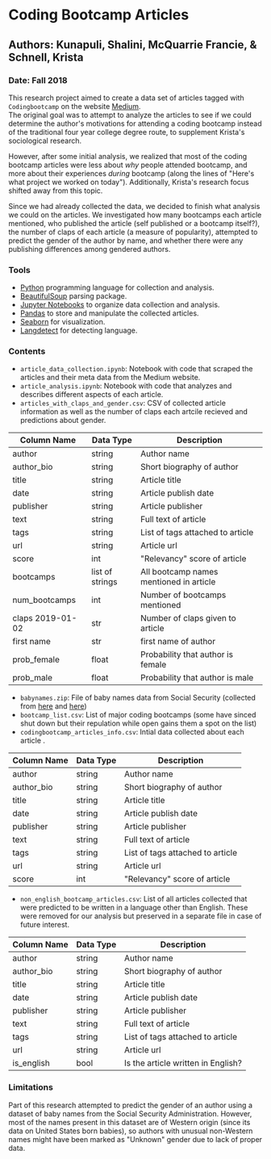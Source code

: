 # Coding Bootcamp Articles
## Authors: Kunapuli, Shalini, McQuarrie Francie, & Schnell, Krista
### Date: Fall 2018

This research project aimed to create a data set of articles tagged with `Codingbootcamp` on the website [Medium](https://medium.com/).   
The original goal was to attempt to analyze the articles to see if we could determine the author's motivations for attending a coding bootcamp instead of the traditional four year college degree route, to supplement Krista's sociological research.   

However, after some initial analysis, we realized that most of the coding bootcamp articles were less about *why* people attended bootcamp, and more about their experiences *during* bootcamp (along the lines of "Here's what project we worked on today"). Additionally, Krista's research focus shifted away from this topic.  

Since we had already collected the data, we decided to finish what analysis we could on the articles.  We investigated how many bootcamps each article mentioned, who published the article (self published or a bootcamp itself?), the number of claps of each article (a measure of popularity), attempted to predict the gender of the author by name, and whether there were any publishing differences among gendered authors. 

### Tools
* [Python](https://docs.python.org/3/) programming language for collection and analysis.
* [BeautifulSoup](https://www.crummy.com/software/BeautifulSoup/bs4/doc/) parsing package.
* [Jupyter Notebooks](https://jupyter.org/) to organize data collection and analysis.
* [Pandas](https://pandas.pydata.org/pandas-docs/stable/) to store and manipulate the collected articles.
* [Seaborn](https://seaborn.pydata.org/) for visualization.
* [Langdetect](https://pypi.org/project/langdetect/) for detecting language.

### Contents
* `article_data_collection.ipynb`: Notebook with code that scraped the articles and their meta data from the Medium website.
* `article_analysis.ipynb`: Notebook with code that analyzes and describes different aspects of each article.
* `articles_with_claps_and_gender.csv`: CSV of collected article information as well as the number of claps each artcile recieved and predictions about gender. 

| Column Name      | Data Type       | Description                             |
|------------------|-----------------|-----------------------------------------|
| author           | string          | Author name                             |
| author_bio       | string          | Short biography of author               |
| title            | string          | Article title                           |
| date             | string          | Article publish date                    |
| publisher        | string          | Article publisher                       |
| text             | string          | Full text of article                    |
| tags             | string          | List of tags attached to article        |
| url              | string          | Article url                             |
| score            | int             | "Relevancy" score of article            |
| bootcamps        | list of strings | All bootcamp names mentioned in article |
| num_bootcamps    | int             | Number of bootcamps mentioned           |
| claps 2019-01-02 | str             | Number of claps given to article        |
| first name       | str             | first name of author                    |
| prob_female      | float           | Probability that author is female       |
| prob_male        | float           | Probability that author is male         |

* `babynames.zip`: File of baby names data from Social Security (collected from [here](http://www.ds100.org/fa18/assets/lectures/lec02/02-case-study.nbconvert.html) and [here](http://www.ds100.org/fa18/assets/lectures/lec03/03-case-study.html))
* `bootcamp_list.csv`: List of major coding bootcamps (some have sinced shut down but their repulation while open gains them a spot on the list)
* `codingbootcamp_articles_info.csv`: Intial data collected about each article .

| Column Name      | Data Type       | Description                             |
|------------------|-----------------|-----------------------------------------|
| author           | string          | Author name                             |
| author_bio       | string          | Short biography of author               |
| title            | string          | Article title                           |
| date             | string          | Article publish date                    |
| publisher        | string          | Article publisher                       |
| text             | string          | Full text of article                    |
| tags             | string          | List of tags attached to article        |
| url              | string          | Article url                             |
| score            | int             | "Relevancy" score of article            |

* `non_english_bootcamp_articles.csv`: List of all articles collected that were predicted to be written in a language other than English. These were removed for our analysis but preserved in a separate file in case of future interest.

| Column Name      | Data Type       | Description                             |
|------------------|-----------------|-----------------------------------------|
| author           | string          | Author name                             |
| author_bio       | string          | Short biography of author               |
| title            | string          | Article title                           |
| date             | string          | Article publish date                    |
| publisher        | string          | Article publisher                       |
| text             | string          | Full text of article                    |
| tags             | string          | List of tags attached to article        |
| url              | string          | Article url                             |
| is_english       | bool            | Is the article written in English?      |

### Limitations
Part of this research attempted to predict the gender of an author using a dataset of baby names from the Social Security Administration. However, most of the names present in this dataset are of Western origin (since its data on United States born babies), so authors with unusual non-Western names might have been marked as "Unknown" gender due to lack of proper data. 
